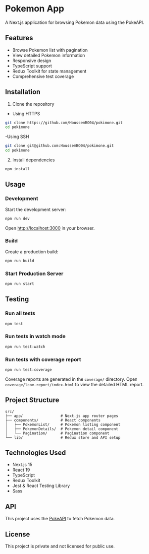 # Pokemon App

A Next.js application for browsing Pokemon data using the PokeAPI.

## Features

-   Browse Pokemon list with pagination
-   View detailed Pokemon information
-   Responsive design
-   TypeScript support
-   Redux Toolkit for state management
-   Comprehensive test coverage

## Installation

1. Clone the repository

-   Using HTTPS

```bash
git clone https://github.com/HoussemBO04/pokimone.git
cd pokimone
```

-Using SSH

```bash
git clone git@github.com:HoussemBO04/pokimone.git
cd pokimone
```

2. Install dependencies

```bash
npm install
```

## Usage

### Development

Start the development server:

```bash
npm run dev
```

Open [http://localhost:3000](http://localhost:3000) in your browser.

### Build

Create a production build:

```bash
npm run build
```

### Start Production Server

```bash
npm run start
```

## Testing

### Run all tests

```bash
npm test
```

### Run tests in watch mode

```bash
npm run test:watch
```

### Run tests with coverage report

```bash
npm run test:coverage
```

Coverage reports are generated in the `coverage/` directory. Open `coverage/lcov-report/index.html` to view the detailed HTML report.

## Project Structure

```
src/
├── app/                 # Next.js app router pages
├── components/          # React components
│   ├── PokemonList/     # Pokemon listing component
│   ├── PokemonDetails/  # Pokemon detail component
│   └── Pagination/      # Pagination component
└── lib/                 # Redux store and API setup
```

## Technologies Used

-   Next.js 15
-   React 19
-   TypeScript
-   Redux Toolkit
-   Jest & React Testing Library
-   Sass

## API

This project uses the [PokeAPI](https://pokeapi.co/) to fetch Pokemon data.

## License

This project is private and not licensed for public use.
